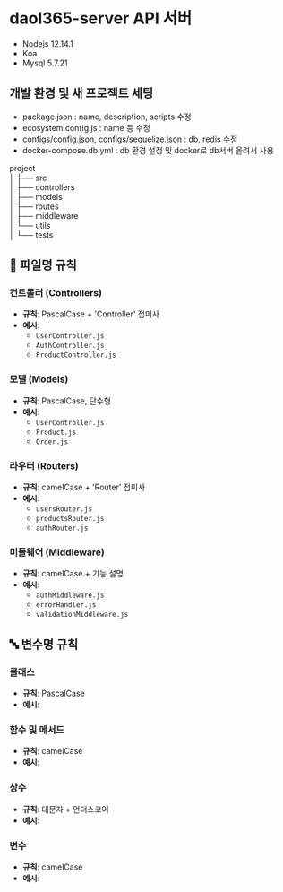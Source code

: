 
# daol365-server API 서버

- Nodejs 12.14.1
- Koa
- Mysql 5.7.21


## 개발 환경 및 새 프로젝트 세팅
- package.json : name, description, scripts 수정
- ecosystem.config.js : name 등 수정 
- configs/config.json, configs/sequelize.json : db, redis 수정
- docker-compose.db.yml : db 환경 설정 및 docker로 db서버 올려서 사용

project\
│
├── src\
│   ├── controllers\
│   ├── models\
│   ├── routes\
│   ├── middleware\
│   └── utils\
│
└── tests


## 📝 파일명 규칙

### 컨트롤러 (Controllers)
- **규칙**: PascalCase + 'Controller' 접미사
- **예시**:
    - `UserController.js`
    - `AuthController.js`
    - `ProductController.js`

### 모델 (Models)
- **규칙**: PascalCase, 단수형
- **예시**:
    - `UserController.js`
    - `Product.js`
    - `Order.js`

### 라우터 (Routers)
- **규칙**: camelCase + 'Router' 접미사
- **예시**:
    - `usersRouter.js`
    - `productsRouter.js`
    - `authRouter.js`

### 미들웨어 (Middleware)
- **규칙**: camelCase + 기능 설명
- **예시**:
    - `authMiddleware.js`
    - `errorHandler.js`
    - `validationMiddleware.js`

## 🔤 변수명 규칙

### 클래스
- **규칙**: PascalCase
- **예시**:

### 함수 및 메서드
- **규칙**: camelCase
- **예시**:

### 상수
- **규칙**: 대문자 + 언더스코어
- **예시**:

### 변수
- **규칙**: camelCase
- **예시**:

